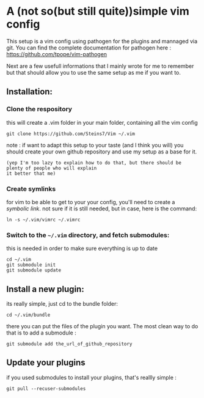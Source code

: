 # A (not so(but still quite))simple vim config

This setup is a vim config using pathogen for the plugins and mannaged via git.
You can find the complete documentation for pathogen here : https://github.com/tpope/vim-pathogen

Next are a few usefull informations that I mainly wrote for me to remember but that should allow you
to use the same setup as me if you want to.

## Installation:

### Clone the respository 

this will create a .vim folder in your main folder, containing all the vim config

    git clone https://github.com/Steins7/Vim ~/.vim

note : if want to adapt this setup to your taste (and I think you will) you should create your own 
github repository and use my setup as a base for it. 

    (yep I'm too lazy to explain how to do that, but there should be plenty of people who will explain 
    it better that me)

### Create symlinks

for vim to be able to get to your your config, you'll need to create a *symbolic link*.
not sure if it is still needed, but in case, here is the command:

    ln -s ~/.vim/vimrc ~/.vimrc

### Switch to the `~/.vim` directory, and fetch submodules:

this is needed in order to make sure everything is up to date

    cd ~/.vim
    git submodule init
    git submodule update

## Install a new plugin:

its really simple, just cd to the bundle folder:

	cd ~/.vim/bundle

there you can put the files of the plugin you want. The most clean way to do that is to add a submodule :

    git submodule add the_url_of_github_repository

## Update your plugins

if you used submodules to install your plugins, that's reallly simple :

    git pull --recuser-submodules

